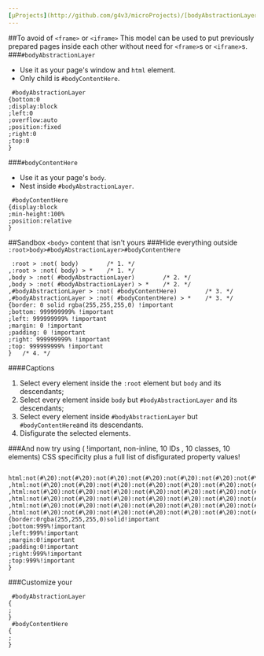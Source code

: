 ```yaml
---
[µProjects](http://github.com/g4v3/microProjects)/[bodyAbstractionLayer](http://github.com/g4v3/microProjects/tree/bodyAbstractionLayer)
---
```

##To avoid of `<frame>` or `<iframe>`
This model can be used to put previously prepared pages inside each other without need for `<frame>`s or `<iframe>`s.
###`#bodyAbstractionLayer`
* Use it as your page's window and `html` element.
* Only child is `#bodyContentHere`.

```
 #bodyAbstractionLayer
{bottom:0
;display:block
;left:0
;overflow:auto
;position:fixed
;right:0
;top:0
}
```
###`#bodyContentHere`
* Use it as your page's `body`.
* Nest inside `#bodyAbstractionLayer`.

```
 #bodyContentHere
{display:block
;min-height:100%
;position:relative
}
```
##Sandbox `<body>` content that isn't yours
###Hide everything outside `:root>body>#bodyAbstractionLayer>#bodyContentHere`
```
 :root > :not( body)        /* 1. */
,:root > :not( body) > *    /* 1. */
,body > :not( #bodyAbstractionLayer)        /* 2. */
,body > :not( #bodyAbstractionLayer) > *    /* 2. */
,#bodyAbstractionLayer > :not( #bodyContentHere)        /* 3. */
,#bodyAbstractionLayer > :not( #bodyContentHere) > *    /* 3. */
{border: 0 solid rgba(255,255,255,0) !important
;bottom: 999999999% !important
;left: 999999999% !important
;margin: 0 !important
;padding: 0 !important
;right: 999999999% !important
;top: 999999999% !important
}   /* 4. */
```
####Captions
1. Select every element inside the `:root` element but `body` and its descendants;
2. Select every element inside `body` but `#bodyAbstractionLayer` and its descendants;
3. Select every element inside `#bodyAbstractionLayer` but `#bodyContentHere`and its descendants.
4. Disfigurate the selected elements.

###And now try using ( !important, non-inline, 10 IDs , 10 classes, 10 elements) CSS specificity plus a full list of disfigurated property values!
```
 html:not(#\20):not(#\20):not(#\20):not(#\20):not(#\20):not(#\20):not(#\20):not(#\20):not(#\20):not(#\20):root:root:root:root:root:root:root:root:root:root:not(a):not(a):not(a):not(a):not(a):not(a):not(a):not(a)>:not(body)
,html:not(#\20):not(#\20):not(#\20):not(#\20):not(#\20):not(#\20):not(#\20):not(#\20):not(#\20):not(#\20):root:root:root:root:root:root:root:root:root:root:not(a):not(a):not(a):not(a):not(a):not(a):not(a):not(a)>:not(body)>*
,html:not(#\20):not(#\20):not(#\20):not(#\20):not(#\20):not(#\20):not(#\20):not(#\20):not(#\20):root:root:root:root:root:root:root:root:root:root:not(a):not(a):not(a):not(a):not(a):not(a):not(a):not(a)>body>:not(#bodyAbstractionLayer)
,html:not(#\20):not(#\20):not(#\20):not(#\20):not(#\20):not(#\20):not(#\20):not(#\20):not(#\20):root:root:root:root:root:root:root:root:root:root:not(a):not(a):not(a):not(a):not(a):not(a):not(a):not(a)>body>:not(#bodyAbstractionLayer)>*
,html:not(#\20):not(#\20):not(#\20):not(#\20):not(#\20):not(#\20):not(#\20):not(#\20):root:root:root:root:root:root:root:root:root:root:not(a):not(a):not(a):not(a):not(a):not(a):not(a):not(a)>body>#bodyAbstractionLayer>:not(#bodyContentHere)
,html:not(#\20):not(#\20):not(#\20):not(#\20):not(#\20):not(#\20):not(#\20):not(#\20):root:root:root:root:root:root:root:root:root:root:not(a):not(a):not(a):not(a):not(a):not(a):not(a):not(a)>body>#bodyAbstractionLayer>:not(#bodyContentHere)>*
{border:0rgba(255,255,255,0)solid!important
;bottom:999%!important
;left:999%!important
;margin:0!important
;padding:0!important
;right:999%!important
;top:999%!important
}
```
###Customize your
```
 #bodyAbstractionLayer
{
;
}
 #bodyContentHere
{
;
}
```
